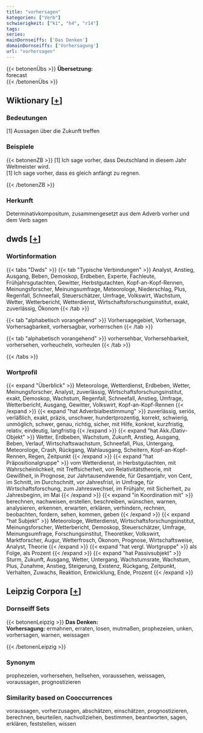 ```yaml
---
title: "vorhersagen"
kategorien: ["Verb"]
schwierigkeit: ["k1", "h4", "r14"]
tags:
series:
mainDornseiffs: ['Das Denken']
domainDornseiffs: ['Vorhersagung']
url: "vorhersagen"
---
```


{{< betonenÜbs >}}
**Übersetzung:**  
forecast  
{{< /betonenÜbs >}}

## Wiktionary [[+](https://de.wiktionary.org/wiki/vorhersagen)]

### Bedeutungen
[1] Aussagen über die Zukunft treffen  

### Beispiele
{{< betonenZB >}}
[1] Ich sage vorher, dass Deutschland in diesem Jahr Weltmeister wird.  
[1] Ich sage vorher, dass es gleich anfängt zu regnen.  

{{< /betonenZB >}}
### Herkunft
Determinativkompositum, zusammengesetzt aus dem Adverb vorher und dem Verb sagen  



## dwds [[+](https://www.dwds.de/wb/vorhersagen)]

### Wortinformation
{{< tabs "Dwds" >}}
{{< tab "Typische Verbindungen" >}}
Analyst, Anstieg, Ausgang, Beben, Demoskop, Erdbeben, Experte, Fachleute, Frühjahrsgutachten, Gewitter, Herbstgutachten, Kopf-an-Kopf-Rennen, Meinungsforscher, Meinungsumfrage, Meteorologe, Niederschlag, Plus, Regenfall, Schneefall, Steuerschätzer, Umfrage, Volkswirt, Wachstum, Wetter, Wetterbericht, Wetterdienst, Wirtschaftsforschungsinstitut, exakt, zuverlässig, Ökonom
{{< /tab >}}

{{< tab "alphabetisch vorangehend" >}}
Vorhersagegebiet, Vorhersage, Vorhersagbarkeit, vorhersagbar, vorherrschen
{{< /tab >}}

{{< tab "alphabetisch vorangehend" >}}
vorhersehbar, Vorhersehbarkeit, vorhersehen, vorheucheln, vorheulen
{{< /tab >}}

{{< /tabs >}}

### Wortprofil
{{< expand "Überblick" >}} Meteorologe, Wetterdienst, Erdbeben, Wetter, Meinungsforscher, Analyst, zuverlässig, Wirtschaftsforschungsinstitut, exakt, Demoskop, Wachstum, Regenfall, Schneefall, Anstieg, Umfrage, Wetterbericht, Ausgang, Gewitter, Volkswirt, Kopf-an-Kopf-Rennen {{< /expand >}}
{{< expand "hat Adverbialbestimmung" >}} zuverlässig, seriös, verläßlich, exakt, präzis, unschwer, hundertprozentig, korrekt, schwierig, unmöglich, schwer, genau, richtig, sicher, mit Hilfe, konkret, kurzfristig, relativ, eindeutig, langfristig {{< /expand >}}
{{< expand "hat Akk./Dativ-Objekt" >}} Wetter, Erdbeben, Wachstum, Zukunft, Anstieg, Ausgang, Beben, Verlauf, Wirtschaftswachstum, Schneefall, Plus, Untergang, Meteorologe, Crash, Rückgang, Wahlausgang, Scheitern, Kopf-an-Kopf-Rennen, Regen, Zeitpunkt {{< /expand >}}
{{< expand "hat Präpositionalgruppe" >}} vom Wetterdienst, in Herbstgutachten, mit Wahrscheinlichkeit, mit Treffsicherheit, von Relativitätstheorie, mit Gewißheit, in Prognose, zur Jahrtausendwende, für Gesamtjahr, von Cent, im Schnitt, im Durchschnitt, vor Jahresfrist, in Umfrage, für Wirtschaftsforschung, zum Jahreswechsel, im Frühjahr, mit Sicherheit, zu Jahresbeginn, im Mai {{< /expand >}}
{{< expand "in Koordination mit" >}} berechnen, nachweisen, erstellen, beschreiben, wünschen, warnen, analysieren, erkennen, erwarten, erklären, verhindern, rechnen, beobachten, fordern, sehen, kommen, geben {{< /expand >}}
{{< expand "hat Subjekt" >}} Meteorologe, Wetterdienst, Wirtschaftsforschungsinstitut, Meinungsforscher, Wetterbericht, Demoskop, Steuerschätzer, Umfrage, Meinungsumfrage, Forschungsinstitut, Theoretiker, Volkswirt, Marktforscher, Augur, Wetterfrosch, Ökonom, Prognose, Wirtschaftsweise, Analyst, Theorie {{< /expand >}}
{{< expand "hat vergl. Wortgruppe" >}} als Folge, als Prozent {{< /expand >}}
{{< expand "hat Passivsubjekt" >}} Sturm, Zukunft, Ausgang, Wetter, Untergang, Wachstumsrate, Wachstum, Plus, Zunahme, Anstieg, Steigerung, Existenz, Rückgang, Zeitpunkt, Verhalten, Zuwachs, Reaktion, Entwicklung, Ende, Prozent {{< /expand >}}

## Leipzig Corpora [[+](https://corpora.uni-leipzig.de/en/res?word=vorhersagen&corpusId=deu_newscrawl-public_2018)]

### Dornseiff Sets
{{< betonenLeipzig >}}
**Das Denken:**  
**Vorhersagung:** ermahnen, erraten, losen, mutmaßen, prophezeien, unken, vorhersagen, warnen, weissagen  

{{< /betonenLeipzig >}}

### Synonym
prophezeien, vorhersehen, hellsehen, voraussehen, weissagen, voraussagen, prognostizieren


### Similarity based on Cooccurrences
voraussagen, vorherzusagen, abschätzen, einschätzen, prognostizieren, berechnen, beurteilen, nachvollziehen, bestimmen, beantworten, sagen, erklären, feststellen, wissen

